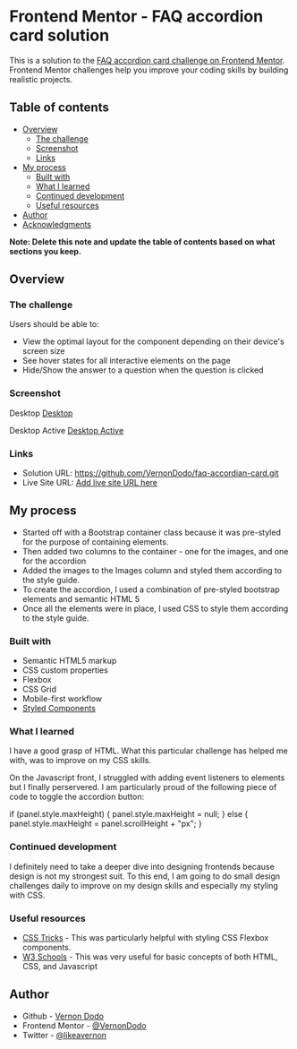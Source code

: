 # Frontend Mentor - FAQ accordion card solution

This is a solution to the [FAQ accordion card challenge on Frontend Mentor](https://www.frontendmentor.io/challenges/faq-accordion-card-XlyjD0Oam). Frontend Mentor challenges help you improve your coding skills by building realistic projects.

## Table of contents

- [Overview](#overview)
  - [The challenge](#the-challenge)
  - [Screenshot](#screenshot)
  - [Links](#links)
- [My process](#my-process)
  - [Built with](#built-with)
  - [What I learned](#what-i-learned)
  - [Continued development](#continued-development)
  - [Useful resources](#useful-resources)
- [Author](#author)
- [Acknowledgments](#acknowledgments)

**Note: Delete this note and update the table of contents based on what sections you keep.**

## Overview

### The challenge

Users should be able to:

- View the optimal layout for the component depending on their device's screen size
- See hover states for all interactive elements on the page
- Hide/Show the answer to a question when the question is clicked

### Screenshot

Desktop
[Desktop]("images/Screenshot_Frontend_Mentor_FAQ_Accordion_Card_Desktop.png")

Desktop Active
[Desktop Active]("images/Screenshot_Frontend_Mentor_FAQ_Accordion_Card_Desktop_Active.png")


### Links

- Solution URL: https://github.com/VernonDodo/faq-accordian-card.git
- Live Site URL: [Add live site URL here](https://your-live-site-url.com)

## My process
- Started off with a Bootstrap container class because it was pre-styled for the purpose of containing elements.
- Then added two columns to the container - one for the images, and one for the accordion
- Added the images to the Images column and styled them according to the style guide.
- To create the accordion, I used a combination of pre-styled bootstrap elements and semantic HTML 5
- Once all the elements were in place, I used CSS to style them according to the style guide.

### Built with

- Semantic HTML5 markup
- CSS custom properties
- Flexbox
- CSS Grid
- Mobile-first workflow
- [Styled Components](https://getbootstrap.com/)



### What I learned
I have a good grasp of HTML. What this particular challenge has helped me with, was to improve on my CSS skills.

On the Javascript front, I struggled with adding event listeners to elements but I finally perservered. I am particularly proud of the following piece of code to toggle the accordion button:

if (panel.style.maxHeight) {
  panel.style.maxHeight = null;
} else {
  panel.style.maxHeight = panel.scrollHeight + "px";
}

### Continued development

I definitely need to take a deeper dive into designing frontends because design is not my strongest suit. To this end, I am going to do small design challenges daily to improve on my design skills and especially my styling with CSS.


### Useful resources

- [CSS Tricks](https://css-tricks.com/) - This was particularly helpful with styling CSS Flexbox
components.
- [W3 Schools](https://www.w3schools.com/) - This was very useful for basic concepts of both HTML, CSS, and Javascript

## Author

- Github - [Vernon Dodo](https://github.com/VernonDodo)
- Frontend Mentor - [@VernonDodo](https://www.frontendmentor.io/profile/VernonDodo)
- Twitter - [@likeavernon](https://www.twitter.com/likeavernon)


